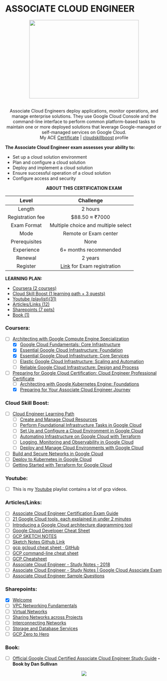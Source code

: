 # ASSOCIATE CLOUD ENGINEER

<div align="center">
<a href="https://cloud.google.com/certification/cloud-engineer">
  <img src="https://user-images.githubusercontent.com/59575502/188862824-ad02f701-d305-4011-a2a3-9f6163535371.png" height="250px" width="350px align="center">
</a>
</div>

<br /> 
<p align="center">
Associate Cloud Engineers deploy applications, monitor operations, and manage enterprise solutions. They use Google Cloud Console and the command-line interface to perform common platform-based tasks to maintain one or more deployed solutions that leverage Google-managed or self-managed services on Google Cloud.
<br />  
My ACE <a href = "https://user-images.githubusercontent.com/59575502/188865241-4c93948c-6436-4c1a-84fa-1bf0792bef82.gif">Certificate</a> | <a href = "https://www.cloudskillsboost.google/public_profiles/096e04ea-cbfa-4dc2-8da6-ac9b2ded8ee2">cloudskillboost</a> profile
</p>

**The Associate Cloud Engineer exam assesses your ability to:**

- Set up a cloud solution environment
- Plan and configure a cloud solution
- Deploy and implement a cloud solution
- Ensure successful operation of a cloud solution
- Configure access and security

<div align="center">

**ABOUT THIS CERTIFICATION EXAM**

| Level | Challenge |
| :---: | :---: |
|Length|			2 hours|
|Registration fee     	|	$88.50 ≈ ₹7000|
|Exam Format		| 	Multiple choice and multiple select|
|Mode			| 	Remote or Exam center|
|Prerequisites		| 	None|
|Experience		| 	6+ months recommended|
|Renewal		|	2 years|
|Register		|	[Link](https://www.webassessor.com/googlecloud/) for Exam registration|

</div>

**LEARNING PLAN:**

- [Coursera (2 courses)](#Coursera)
- [Cloud Skill Boost (1 learning path + 3 quests)](#CloudSkillBoost)
- [Youtube (playlist)(31)](#Youtube)
- [Articles/Links (12)](#Articles/Links)
- [Sharepoints (7 ppts)](#Sharepoints)
- [Book (1)](#Book)

<a name="Coursera"></a>
### **Coursera:**
* [ ] [Architecting with Google Compute Engine Specialization](https://www.coursera.org/specializations/gcp-architecture)
  * [x] [Google Cloud Fundamentals: Core Infrastructure](https://www.coursera.org/learn/gcp-fundamentals?specialization=gcp-architecture)
  * [x] [Essential Google Cloud Infrastructure: Foundation](https://www.coursera.org/learn/gcp-infrastructure-foundation?specialization=gcp-architecture)
  * [x] [Essential Google Cloud Infrastructure: Core Services](https://www.coursera.org/learn/gcp-infrastructure-core-services?specialization=gcp-architecture)
  * [ ] [Elastic Google Cloud Infrastructure: Scaling and Automation](https://www.coursera.org/learn/gcp-infrastructure-scaling-automation?specialization=gcp-architecture)
  * [ ] [Reliable Google Cloud Infrastructure: Design and Process](https://www.coursera.org/learn/cloud-infrastructure-design-process?specialization=gcp-architecture)
* [ ] [Preparing for Google Cloud Certification: Cloud Engineer Professional Certificate](https://www.coursera.org/professional-certificates/cloud-engineering-gcp)
  * [ ] [Architecting with Google Kubernetes Engine: Foundations](https://www.coursera.org/learn/foundations-google-kubernetes-engine-gke?specialization=cloud-engineering-gcp)
  * [x] [Preparing for Your Associate Cloud Engineer Journey](https://www.coursera.org/learn/preparing-cloud-associate-cloud-engineer-exam?specialization=cloud-engineering-gcp)
                  
<a name="CloudSkillBoost"></a>
### **Cloud Skill Boost:**
* [ ] [Cloud Engineer Learning Path](https://www.cloudskillsboost.google/paths/11)
  * [ ] [Create and Manage Cloud Resources](https://www.cloudskillsboost.google/quests/120)
  * [ ] [Perform Foundational Infrastructure Tasks in Google Cloud](https://www.cloudskillsboost.google/quests/118)
  * [ ] [Set Up and Configure a Cloud Environment in Google Cloud](https://www.cloudskillsboost.google/quests/119)
  * [ ] [Automating Infrastructure on Google Cloud with Terraform](https://www.cloudskillsboost.google/quests/159)
  * [ ] [Logging, Monitoring and Observability in Google Cloud](https://www.cloudskillsboost.google/course_templates/99)
  * [ ] [Deploy and Manage Cloud Environments with Google Cloud](https://www.cloudskillsboost.google/quests/121)
* [ ] [Build and Secure Networks in Google Cloud](https://www.cloudskillsboost.google/quests/128)
* [ ] [Deploy to Kubernetes in Google Cloud](https://www.cloudskillsboost.google/quests/116)
* [ ] [Getting Started with Terraform for Google Cloud](https://www.cloudskillsboost.google/course_templates/443)
                         
<a name="Youtube"></a>
### **Youtube:**
* [ ] This is my [Youtube](https://www.youtube.com/playlist?list=PLzG1TFYtKG9cRgMw_88Nuy28c7Pe1JOH6) playlist contains a lot of gcp videos.                 

<a name="Articles/Links"></a>
### **Articles/Links:**
* [ ] [Associate Cloud Engineer Certification Exam Guide](https://github.com/thesaravanakumar/Google-Cloud-Associate-Cloud-Engineer/blob/main/Exam%20Guide/Exam%20Guide%20(content).md)
* [ ] [21 Google Cloud tools, each explained in under 2 minutes](https://cloud.google.com/blog/topics/inside-google-cloud/21-google-cloud-tools-each-explained-under-2-minutes)
* [ ] [Introducing a Google Cloud architecture diagramming tool](https://cloud.google.com/blog/topics/developers-practitioners/introducing-google-cloud-architecture-diagramming-tool)
* [ ] [Google Cloud Developer Cheat Sheet](https://googlecloudcheatsheet.withgoogle.com/)
* [ ] [GCP SKETCH NOTES](https://thecloudgirl.dev/sketchnote.html)
* [ ] [Sketch Notes Github Link](https://github.com/priyankavergadia/GCPSketchnote)
* [ ] [gcp gcloud cheat sheet · GitHub](https://gist.github.com/pydevops/cffbd3c694d599c6ca18342d3625af97)
* [ ] [GCP command-line cheat sheet](https://itnext.io/gcp-command-line-cheatsheet-5e4434ca2c84#d8b9)
* [ ] [GCP Cheatsheet](https://cheatsheet.dennyzhang.com/cheatsheet-gcp-a4)
* [ ] [Associate Cloud Engineer - Study Notes - 2018](https://docs.google.com/document/d/1u6pXBiGMYj7ZLBN21x6jap11rG6gWk7n210hNnUzrkI/edit#heading=h.kdrg27iwji0o)
* [ ] [Associate Cloud Engineer - Study Notes | Google Cloud Associate Exam](https://www.cloudadvocate.net/p/associate-cloud-engineer-study-notes.html)
* [ ] [Associate Cloud Engineer Sample Questions](https://docs.google.com/forms/d/e/1FAIpQLSfexWKtXT2OSFJ-obA4iT3GmzgiOCGvjrT9OfxilWC1yPtmfQ/viewform)

<a name="Sharepoints"></a>
### **Sharepoints:**
* [x] [Welcome](https://github.com/thesaravanakumar/Google-Cloud-Associate-Cloud-Engineer/blob/main/Sharepoints/0-Welcome.pdf)
* [ ] [VPC Networking Fundamentals](https://github.com/thesaravanakumar/Google-Cloud-Associate-Cloud-Engineer/blob/main/Sharepoints/1-VPC%20Networking%20Fundamentals.pdf)
* [ ] [Virtual Networks](https://github.com/thesaravanakumar/Google-Cloud-Associate-Cloud-Engineer/blob/main/Sharepoints/2-Virtual%20Networks.pdf)
* [ ] [Sharing Networks across Projects](https://github.com/thesaravanakumar/Google-Cloud-Associate-Cloud-Engineer/blob/main/Sharepoints/3-Sharing%20Networks%20across%20Projects.pdf)
* [ ] [Interconnecting Networks](https://github.com/thesaravanakumar/Google-Cloud-Associate-Cloud-Engineer/blob/main/Sharepoints/4-Interconnecting%20Networks.pdf)
* [ ] [Storage and Database Services](https://github.com/thesaravanakumar/Google-Cloud-Associate-Cloud-Engineer/blob/main/Sharepoints/5-Storage%20and%20Database%20Services.pdf)
* [ ] [GCP Zero to Hero](https://github.com/thesaravanakumar/Google-Cloud-Associate-Cloud-Engineer/blob/main/Sharepoints/GCP%20Zero%20to%20Hero.pdf)

<a name="Book"></a>
### **Book:**
* [ ] [Official Google Cloud Certified Associate Cloud Engineer Study Guide](https://www.amazon.in/Official-Google-Certified-Associate-Engineer/dp/1119564417) **- Book by Dan Sullivan**

<div align="center">
<a href="https://cloud.google.com/training/cloud-infrastructure/#cloud-engineer-learning-path">
  <img src="https://user-images.githubusercontent.com/59575502/188867248-b4ebef03-049d-4e0e-8641-d389a1b7c479.png"  align="center">
</a>
</div>
